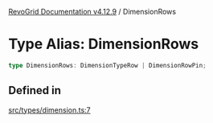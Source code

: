 [RevoGrid Documentation v4.12.9](README.md) / DimensionRows

# Type Alias: DimensionRows

```ts
type DimensionRows: DimensionTypeRow | DimensionRowPin;
```

## Defined in

[src/types/dimension.ts:7](https://github.com/revolist/revogrid/blob/5b626b1ece93ea60f82047d059b8a2635455feb4/src/types/dimension.ts#L7)
